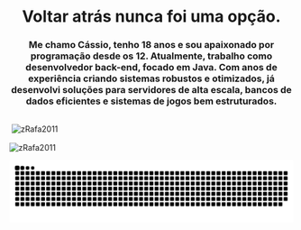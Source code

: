 <h1 align="center">Voltar atrás nunca foi uma opção.</h1>
<h3 align="center">Me chamo Cássio, tenho 18 anos e sou apaixonado por programação desde os 12. Atualmente, trabalho como desenvolvedor back-end, focado em Java. Com anos de experiência criando sistemas robustos e otimizados, já desenvolvi soluções para servidores de alta escala, bancos de dados eficientes e sistemas de jogos bem estruturados.</h3>

##

<p>&nbsp;<img align="center" src="https://github-readme-stats.vercel.app/api?username=zRafa2011&show_icons=true&theme=dracula&count_private&locale=en" alt="zRafa2011" /></p>

<p><img align="center" src="https://github-readme-stats.vercel.app/api/top-langs?username=zRafa2011&show_icons=true&theme=dracula&count_private&locale=en&layout=compact" alt="zRafa2011" /></p>


<p><img align="center" src="https://raw.githubusercontent.com/Putt0/Putt0/83c23a2332eb38d483e351db87e9b31633c10cd2/github-contribution-grid-snake.svg" alt="cobra" /></p>
